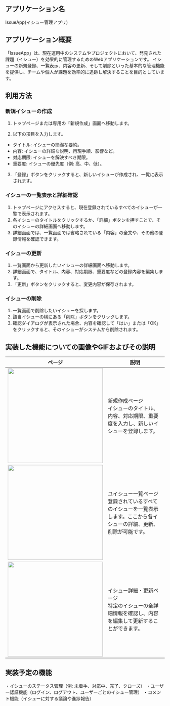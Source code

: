 ## アプリケーション名
IssueApp(イシュー管理アプリ)

## アプリケーション概要
「IssueApp」は、現在運用中のシステムやプロジェクトにおいて、発見された課題（イシュー）を効果的に管理するためのWebアプリケーションです。
イシューの新規登録、一覧表示、内容の更新、そして削除といった基本的な管理機能を提供し、チームや個人が課題を効率的に追跡し解決することを目的としています。

## 利用方法
### 新規イシューの作成
1. トップページまたは専用の「新規作成」画面へ移動します。

2. 以下の項目を入力します。
  - タイトル: イシューの簡潔な要約。
  - 内容: イシューの詳細な説明、再現手順、影響など。
  - 対応期限: イシューを解決すべき期限。
  - 重要度: イシューの優先度（例: 高、中、低）。

3. 「登録」ボタンをクリックすると、新しいイシューが作成され、一覧に表示されます。

### イシューの一覧表示と詳細確認
1. トップページにアクセスすると、現在登録されているすべてのイシューが一覧で表示されます。
2. 各イシューのタイトルをクリックするか、「詳細」ボタンを押すことで、そのイシューの詳細画面へ移動します。
3. 詳細画面では、一覧画面では省略されている「内容」の全文や、その他の登録情報を確認できます。

### イシューの更新
1. 一覧画面から更新したいイシューの詳細画面へ移動します。
2. 詳細画面で、タイトル、内容、対応期限、重要度などの登録内容を編集します。
3. 「更新」ボタンをクリックすると、変更内容が保存されます。

### イシューの削除
1. 一覧画面で削除したいイシューを探します。
2. 該当イシューの横にある「削除」ボタンをクリックします。
3. 確認ダイアログが表示された場合、内容を確認して「はい」または「OK」をクリックすると、そのイシューがシステムから削除されます。

## 実装した機能についての画像やGIFおよびその説明
|ページ|説明|
|---|---|
|<img src="https://media0.giphy.com/media/v1.Y2lkPTc5MGI3NjExc2RpOG1rMW1vdHc3ZGl4aWNuNDd1bXk0d21pMnZnMXNvZmN2MHg4YyZlcD12MV9pbnRlcm5hbF9naWZfYnlfaWQmY3Q9Zw/ot01otzlOYFr0QXy0p/giphy.gif" width="300"/>|新規作成ページ<br> イシューのタイトル、内容、対応期限、重要度を入力し、新しいイシューを登録します。|
|<img src="https://media3.giphy.com/media/v1.Y2lkPTc5MGI3NjExenZyc3I0a2E1bXVpZzVkOWRvcWt4dWtlbTl6MjUxMnhyd3MzeWlsOSZlcD12MV9pbnRlcm5hbF9naWZfYnlfaWQmY3Q9Zw/gjGcA369GfVYPA02b7/giphy.gif" width="300"/>|ユイシュー一覧ページ<br>登録されているすべてのイシューを一覧表示します。ここから各イシューの詳細、更新、削除が可能です。|
|<img src="https://media4.giphy.com/media/v1.Y2lkPTc5MGI3NjExNW1scXU1djZ3YWc0Y2FvMjVyYjRmazZnam84ODIzZ21qaHp1M2xkYiZlcD12MV9pbnRlcm5hbF9naWZfYnlfaWQmY3Q9Zw/81xMzvoZjJRTOpYeQ4/giphy.gif" width="300"/>|イシュー詳細・更新ページ<br>特定のイシューの全詳細情報を確認し、内容を編集して更新することができます。|


## 実装予定の機能
  ・イシューのステータス管理（例: 未着手、対応中、完了、クローズ）
  ・ユーザー認証機能（ログイン、ログアウト、ユーザーごとのイシュー管理）
  ・コメント機能（イシューに対する議論や進捗報告）
